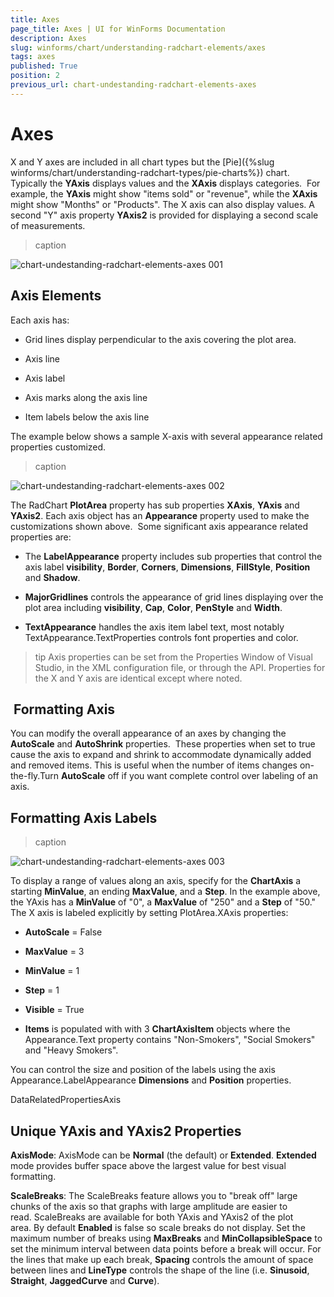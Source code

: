 ```yaml
---
title: Axes
page_title: Axes | UI for WinForms Documentation
description: Axes
slug: winforms/chart/understanding-radchart-elements/axes
tags: axes
published: True
position: 2
previous_url: chart-undestanding-radchart-elements-axes
---
```


# Axes



X and Y axes are included in all chart types but the [Pie]({%slug winforms/chart/understanding-radchart-types/pie-charts%}) chart. Typically the __YAxis__ displays values and the __XAxis__ displays categories.  For example, the __YAxis__ might show "items sold" or "revenue", while the __XAxis__ might show "Months" or "Products". The X axis can also display values. A second "Y" axis property __YAxis2__ is provided for displaying a second scale of measurements. 
>caption 

![chart-undestanding-radchart-elements-axes 001](images/chart-undestanding-radchart-elements-axes001.png)

## Axis Elements

Each axis has: 

* Grid lines display perpendicular to the axis covering the plot area. 


* Axis line 


* Axis label 


* Axis marks along the axis line 


* Item labels below the axis line 

The example below shows a sample X-axis with several appearance related properties customized. 
>caption 

![chart-undestanding-radchart-elements-axes 002](images/chart-undestanding-radchart-elements-axes002.png)

The RadChart __PlotArea__ property has sub properties __XAxis__, __YAxis__ and __YAxis2__. Each axis object has an __Appearance__ property used to make the customizations shown above.  Some significant axis appearance related properties are: 

* The __LabelAppearance__ property includes sub properties that control the axis label __visibility__, __Border__, __Corners__, __Dimensions__, __FillStyle__, __Position__ and __Shadow__. 


* __MajorGridlines__ controls the appearance of grid lines displaying over the plot area including __visibility__, __Cap__, __Color__, __PenStyle__ and __Width__.
            

* __TextAppearance__ handles the axis item label text, most notably TextAppearance.TextProperties controls font properties and color.

>tip Axis properties can be set from the Properties Window of Visual Studio, in the XML configuration file, or through the API. Properties for the X and Y axis are identical except where noted.
>


##  Formatting Axis

You can modify the overall appearance of an axes by changing the __AutoScale__ and __AutoShrink__ properties.  These properties when set to true cause the axis to expand and shrink to accommodate dynamically added and removed items. This is useful when the number of items changes on-the-fly.Turn __AutoScale__ off if you want complete control over labeling of an axis.



## Formatting Axis Labels
>caption 

![chart-undestanding-radchart-elements-axes 003](images/chart-undestanding-radchart-elements-axes003.png)

To display a range of values along an axis, specify for the __ChartAxis__ a starting __MinValue__, an ending __MaxValue__, and a __Step__. In the example above, the YAxis has a __MinValue__ of "0", a __MaxValue__ of "250" and a __Step__ of "50." The X axis is labeled explicitly by setting PlotArea.XAxis properties:  

* __AutoScale__ = False 


* __MaxValue__ = 3 


* __MinValue__ = 1 


* __Step__ = 1 


* __Visible__ = True 


* __Items__ is populated with with 3 __ChartAxisItem__ objects where the Appearance.Text property contains "Non-Smokers", "Social Smokers" and "Heavy Smokers".

You can control the size and position of the labels using the axis Appearance.LabelAppearance __Dimensions__ and __Position__ properties.

DataRelatedPropertiesAxis



## Unique YAxis and YAxis2 Properties

__AxisMode__: AxisMode can be __Normal__ (the default) or __Extended__. __Extended__ mode provides buffer space above the largest value for best visual formatting.

__ScaleBreaks__: The ScaleBreaks feature allows you to "break off" large chunks of the axis so that graphs with large amplitude are easier to read. ScaleBreaks are available for both YAxis and YAxis2 of the plot area. By default __Enabled__ is false so scale breaks do not display. Set the maximum number of breaks using __MaxBreaks__ and __MinCollapsibleSpace__ to set the minimum interval between data points before a break will occur. For the lines that make up each break, __Spacing__ controls the amount of space between lines and __LineType__ controls the shape of the line (i.e. __Sinusoid__, __Straight__, __JaggedCurve__ and __Curve__).


